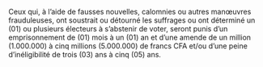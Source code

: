 Ceux qui, à l’aide de fausses nouvelles, calomnies ou autres manœuvres frauduleuses, ont soustrait ou détourné les suffrages ou ont déterminé un (01) ou plusieurs électeurs à s’abstenir de voter, seront punis d’un emprisonnement de (01) mois à un (01) an et d’une amende de un million (1.000.000) à cinq millions (5.000.000) de francs CFA et/ou d’une peine d’inéligibilité de trois (03) ans à cinq (05) ans.